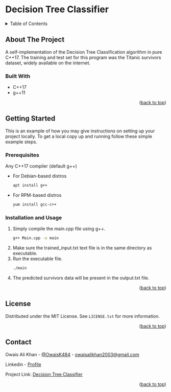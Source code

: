 <a name="readme-top"></a>

<!-- PROJECT LOGO -->
# Decision Tree Classifier

<!-- TABLE OF CONTENTS -->
<details>
  <summary>Table of Contents</summary>
  <ol>
    <li>
      <a href="#about-the-project">About The Project</a>
      <ul>
        <li><a href="#built-with">Built With</a></li>
      </ul>
    </li>
    <li>
      <a href="#getting-started">Getting Started</a>
      <ul>
        <li><a href="#prerequisites">Prerequisites</a></li>
        <li><a href="#installation and usage">Installation</a></li>
      </ul>
    </li>
    <li><a href="#license">License</a></li>
    <li><a href="#contact">Contact</a></li>
  </ol>
</details>



<!-- ABOUT THE PROJECT -->
## About The Project

A self-implementation of the Decision Tree Classification algorithm in pure C++17. The training and test set for this program was the Titanic survivors dataset, widely available on the internet.

### Built With
<!-- <br> -->

* C++17
* g++11

<p align="right">(<a href="#readme-top">back to top</a>)</p>


<!-- GETTING STARTED -->
## Getting Started

This is an example of how you may give instructions on setting up your project locally.
To get a local copy up and running follow these simple example steps.

### Prerequisites


Any C++17 compiler (default g++)
* For Debian-based distros
  ```sh
  apt install g++
  ```
* For RPM-based distros
  ```sh
  yum install gcc-c++
  ```

### Installation and Usage

1. Simply compile the main.cpp file using g++.
   ```sh
   g++ Main.cpp -o main
   ```
2. Make sure the trained_input.txt text file is in the same directory as executable.
3. Run the executable file.
   ```sh
   ./main
   ```
4. The predicted survivors data will be present in the output.txt file.

<p align="right">(<a href="#readme-top">back to top</a>)</p>



<!-- LICENSE -->
## License

Distributed under the MIT License. See `LICENSE.txt` for more information.

<p align="right">(<a href="#readme-top">back to top</a>)</p>



<!-- CONTACT -->
## Contact

Owais Ali Khan - [@OwaisK484](https://twitter.com/OwaisK484) - owaisalikhan2003@gmail.com

Linkedin - [Profile](https://www.linkedin.com/in/owais-ali-khan-04933b238)

Project Link: [Decision Tree Classifier](https://github.com/OwaisK4/Decision-Tree-Classifier)

<p align="right">(<a href="#readme-top">back to top</a>)</p>


[Next.js]: https://img.shields.io/badge/next.js-000000?style=for-the-badge&logo=nextdotjs&logoColor=white
[Next-url]: https://nextjs.org/
[C++]: https://img.shields.io/badge/-c++-black?logo=c%2B%2B&style=social
